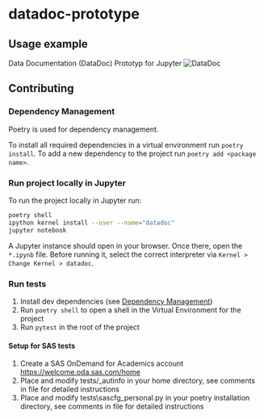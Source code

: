 # datadoc-prototype

## Usage example

Data Documentation (DataDoc) Prototyp for Jupyter
![DataDoc](./doc/DataDoc_prototype_001.png)

## Contributing

### Dependency Management

Poetry is used for dependency management.

To install all required dependencies in a virtual environment run `poetry install`. To add a new dependency to the project run `poetry add <package name>`.

### Run project locally in Jupyter

To run the project locally in Jupyter run:

```bash
poetry shell
ipython kernel install --user --name="datadoc"
jupyter notebook
```

A Jupyter instance should open in your browser. Once there, open the `*.ipynb` file. Before running it, select the correct interpreter via `Kernel > Change Kernel > datadoc`.

### Run tests

1. Install dev dependencies (see [Dependency Management](#dependency-management))
1. Run `poetry shell` to open a shell in the Virtual Environment for the project
1. Run `pytest` in the root of the project

#### Setup for SAS tests

1. Create a SAS OnDemand for Academics account https://welcome.oda.sas.com/home
1. Place and modify tests/_autinfo in your home directory, see comments in file for detailed instructions
1. Place and modify tests\sascfg_personal.py in your poetry installation directory, see comments in file for detailed instructions